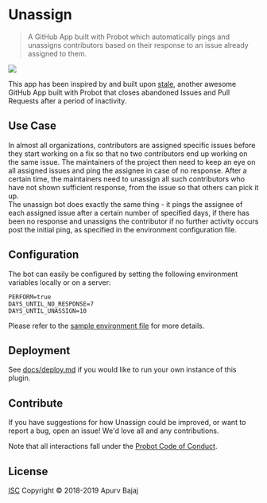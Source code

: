 # Unassign
> A GitHub App built with Probot which automatically pings and unassigns contributors based on their response to an issue already assigned to them.

![](https://user-images.githubusercontent.com/24826041/44961045-e4158100-af27-11e8-8e94-972e6b0cd0d8.png)

This app has been inspired by and built upon [stale](https://github.com/probot/stale), another awesome GitHub App built with Probot that closes abandoned Issues and Pull Requests after a period of inactivity.

## Use Case
In almost all organizations, contributors are assigned specific issues before they start working on a fix so that no two contributors end up working on the same issue. The maintainers of the project then need to keep an eye on all assigned issues and ping the assignee in case of no response. After a certain time, the maintainers need to unassign all such contributors who have not shown sufficient response, from the issue so that others can pick it up.  
The unassign bot does exactly the same thing - it pings the assignee of each assigned issue after a certain number of specified days, if there has been no response and unassigns the contributor if no further activity occurs post the initial ping, as specified in the environment configuration file.

## Configuration
The bot can easily be configured by setting the following environment variables locally or on a server:  
```
PERFORM=true  
DAYS_UNTIL_NO_RESPONSE=7  
DAYS_UNTIL_UNASSIGN=10  
```

Please refer to the [sample environment file](.env.example) for more details.

## Deployment

See [docs/deploy.md](docs/deploy.md) if you would like to run your own instance of this plugin.

## Contribute

If you have suggestions for how Unassign could be improved, or want to report a bug, open an issue! We'd love all and any contributions.

Note that all interactions fall under the [Probot Code of Conduct](https://github.com/probot/probot/blob/master/CODE_OF_CONDUCT.md).

## License

[ISC](LICENSE) Copyright © 2018-2019 Apurv Bajaj
